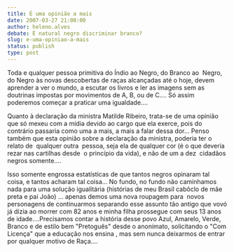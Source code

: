 ```yaml
---
title: É uma opinião a mais
date: 2007-03-27 21:00:00
author: heleno.alves
debate: É natural negro discriminar branco?
slug: e-uma-opiniao-a-mais
status: publish 
type: post
---
```


Toda e qualquer pessoa primitiva do Índio ao Negro, do Branco ao  Negro, do Negro às novas descobertas de raças alcançadas até o hoje, devem aprender a ver o mundo, a escutar os livros e ler as imagens sem as doutrinas impostas por movimentos de A, B, ou de C.... Só assim poderemos começar a praticar uma igualdade....


Quanto à declaração da ministra Matilde Ribeiro, trata-se de uma opinião que só mexeu com a mídia devido ao cargo que ela exerce, pois do contrário passaria como uma a mais, a mais a falar dessa dor... Penso também que esta opinião sobre a declaração da ministra, poderia ter o relato de  qualquer outra  pessoa, seja ela de qualquer cor (é o que deveria rezar nas cartilhas desde  o princípio da vida), e não de um a dez  cidadãos negros somente....


Isso somente engrossa estatísticas de que tantos negros opinaram tal coisa, e tantos acharam tal coisa... No fundo, no fundo não caminhamos nada para uma solução igualitária (histórias de meu Brasil cabôclo de mãe preta e pai João) ... apenas demos uma nova roupagem para  novos personagens de continuarmos separando esse assunto tão antigo que vovó já dizia ao morrer com 82 anos e minha filha prossegue com seus 13 anos de idade....Precisamos contar a história desse povo Azul, Amarelo, Verde, Branco e de estilo bem "Pretoguês" desde o anonimato, solicitando o "Com Licença" que a educação nos ensina , mas sem nunca deixarmos de entrar por qualquer motivo de Raça....


